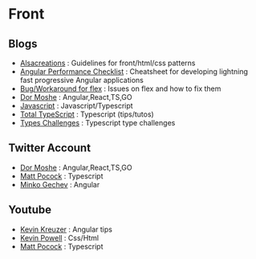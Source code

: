 # Front
## Blogs
- [Alsacreations](https://github.com/alsacreations/guidelines) : Guidelines for front/html/css patterns
- [Angular Performance Checklist](https://github.com/mgechev/angular-performance-checklist) :  Cheatsheet for developing lightning fast progressive Angular applications
- [Bug/Workaround for flex](https://github.com/philipwalton/flexbugs) : Issues on flex and how to fix them
- [Dor Moshe](https://dormoshe.io) : Angular,React,TS,GO
- [Javascript](https://javascript.plainenglish.io) : Javascript/Typescript
- [Total TypeScript](https://www.totaltypescript.com) : Typescript (tips/tutos)
- [Types Challenges](https://github.com/type-challenges/type-challenges) : Typescript type challenges
## Twitter Account
- [Dor Moshe](https://twitter.com/DorMoshe) : Angular,React,TS,GO
- [Matt Pocock](https://twitter.com/mattpocockuk) : Typescript
- [Minko Gechev](https://twitter.com/mgechev) : Angular
## Youtube
- [Kevin Kreuzer](https://www.youtube.com/channel/UCFT4YVZl7AFia7rZBTEvavw) : Angular tips
- [Kevin Powell](https://www.youtube.com/user/KepowOb) : Css/Html
- [Matt Pocock](https://www.youtube.com/c/MattPocockUk/featured) : Typescript
